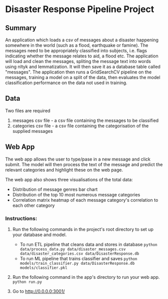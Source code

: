 # Disaster Response Pipeline Project

## Summary
An application which loads a csv of messages about a disaster happening somewhere in the world (such as a flood, earthquake or famine).
The messages need to be appropriately classified into subjects, i.e. flags indicating whether the message relates to aid, a flood etc.
The application will load and clean the messages, spliting the message text into words using nltyk and lemmatization.
It will then save it as a database table called "messages".  The application then runs a GridSearchCV pipeline on the messages, training a
model on a split of the data, then evaluates the model classification performance on the data not used in training.

## Data
Two files are required
1. messages csv file - a csv file containing the messages to be classified
2. categories csv file - a csv file containing the categorisation of the supplied messages

## Web App
The web app allows the user to type/pase in a new message and click submit.  The model will then process the text of the
message and predict the relevant categories and highlight these on the web page.

The web app also shows three visualisations of the total data:
*  Distribution of message genres bar chart
*  Distribution of the top 10 most numerous message categories
*  Correlation matrix heatmap of each message category's correlation to each other category

### Instructions:
1. Run the following commands in the project's root directory to set up your database and model.

    - To run ETL pipeline that cleans data and stores in database
        `python data/process_data.py data/disaster_messages.csv data/disaster_categories.csv data/DisasterResponse.db`
    - To run ML pipeline that trains classifier and saves
        `python models/train_classifier.py data/DisasterResponse.db models/classifier.pkl`

2. Run the following command in the app's directory to run your web app.
    `python run.py`

3. Go to http://0.0.0.0:3001/
